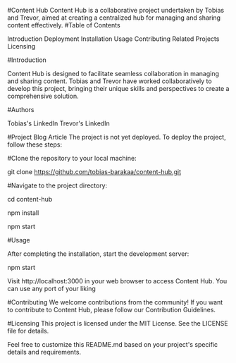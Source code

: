 #Content Hub
Content Hub is a collaborative project undertaken by Tobias and Trevor, aimed at creating a centralized hub for managing and sharing content effectively.
#Table of Contents

Introduction
Deployment
Installation
Usage
Contributing
Related Projects
Licensing

#Introduction

Content Hub is designed to facilitate seamless collaboration in managing and sharing content. Tobias and Trevor have worked collaboratively to develop this project, bringing their unique skills and perspectives to create a comprehensive solution.

#Authors

Tobias's LinkedIn
Trevor's LinkedIn

#Project Blog Article
The project is not yet deployed. To deploy the project, follow these steps:

#Clone the repository to your local machine:


git clone https://github.com/tobias-barakaa/content-hub.git

#Navigate to the project directory:

cd content-hub

npm install

npm start

#Usage

After completing the installation, start the development server:

npm start

Visit http://localhost:3000 in your web browser to access Content Hub. You can use any port of your liking

#Contributing
We welcome contributions from the community! If you want to contribute to Content Hub, please follow our Contribution Guidelines.

#Licensing
This project is licensed under the MIT License. See the LICENSE file for details.

Feel free to customize this README.md based on your project's specific details and requirements.

